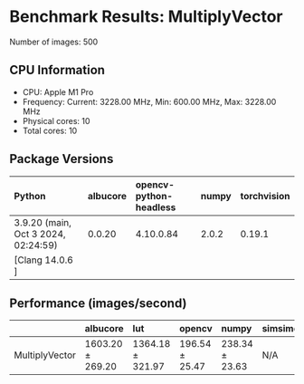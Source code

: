 # Benchmark Results: MultiplyVector

Number of images: 500

## CPU Information

- CPU: Apple M1 Pro
- Frequency: Current: 3228.00 MHz, Min: 600.00 MHz, Max: 3228.00 MHz
- Physical cores: 10
- Total cores: 10

## Package Versions

| Python                                | albucore   | opencv-python-headless   | numpy   | torchvision   |
|:--------------------------------------|:-----------|:-------------------------|:--------|:--------------|
| 3.9.20 (main, Oct  3 2024, 02:24:59)  | 0.0.20     | 4.10.0.84                | 2.0.2   | 0.19.1        |
| [Clang 14.0.6 ]                       |            |                          |         |               |

## Performance (images/second)

|                | albucore         | lut              | opencv         | numpy          | simsimd   |
|:---------------|:-----------------|:-----------------|:---------------|:---------------|:----------|
| MultiplyVector | 1603.20 ± 269.20 | 1364.18 ± 321.97 | 196.54 ± 25.47 | 238.34 ± 23.63 | N/A       |
